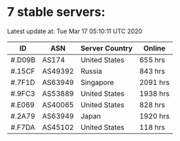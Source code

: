 # 7 stable servers:

Latest update at: Tue Mar 17 05:10:11 UTC 2020

| ID | ASN | Server Country | Online |
| -- | --- | -------------- | ------ |
| #.D09B | AS174 | United States | 655 hrs |
| #.15CF | AS49392 | Russia | 843 hrs |
| #.7F1D | AS63949 | Singapore | 2091 hrs |
| #.9FC3 | AS53889 | United States | 1938 hrs |
| #.E069 | AS40065 | United States | 828 hrs |
| #.2A79 | AS63949 | Japan | 1920 hrs |
| #.F7DA | AS45102 | United States | 118 hrs |

